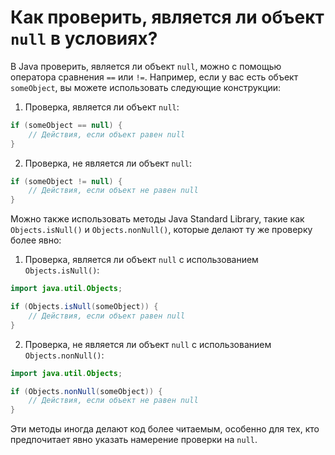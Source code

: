 # Как проверить, является ли объект `null` в условиях?

В Java проверить, является ли объект `null`, можно с помощью оператора сравнения `==` или `!=`. Например, если у вас есть объект `someObject`, вы можете использовать следующие конструкции:

1. Проверка, является ли объект `null`:

```java
if (someObject == null) {
    // Действия, если объект равен null
}
```

2. Проверка, не является ли объект `null`:

```java
if (someObject != null) {
    // Действия, если объект не равен null
}
```

Можно также использовать методы Java Standard Library, такие как `Objects.isNull()` и `Objects.nonNull()`, которые делают ту же проверку более явно:

1. Проверка, является ли объект `null` с использованием `Objects.isNull()`:

```java
import java.util.Objects;

if (Objects.isNull(someObject)) {
    // Действия, если объект равен null
}
```

2. Проверка, не является ли объект `null` с использованием `Objects.nonNull()`:

```java
import java.util.Objects;

if (Objects.nonNull(someObject)) {
    // Действия, если объект не равен null
}
```

Эти методы иногда делают код более читаемым, особенно для тех, кто предпочитает явно указать намерение проверки на `null`.